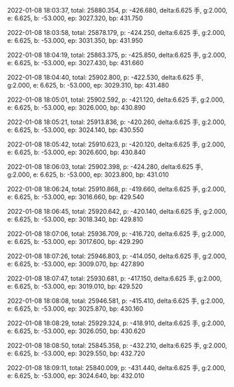 2022-01-08 18:03:37, total: 25880.354, p: -426.680, delta:6.625 手, g:2.000, e: 6.625, b: -53.000, ep: 3027.320, bp: 431.750

2022-01-08 18:03:58, total: 25878.179, p: -424.250, delta:6.625 手, g:2.000, e: 6.625, b: -53.000, ep: 3031.350, bp: 431.950

2022-01-08 18:04:19, total: 25863.375, p: -425.850, delta:6.625 手, g:2.000, e: 6.625, b: -53.000, ep: 3027.430, bp: 431.660

2022-01-08 18:04:40, total: 25902.800, p: -422.530, delta:6.625 手, g:2.000, e: 6.625, b: -53.000, ep: 3029.310, bp: 431.480

2022-01-08 18:05:01, total: 25902.592, p: -421.120, delta:6.625 手, g:2.000, e: 6.625, b: -53.000, ep: 3026.000, bp: 430.890

2022-01-08 18:05:21, total: 25913.836, p: -420.260, delta:6.625 手, g:2.000, e: 6.625, b: -53.000, ep: 3024.140, bp: 430.550

2022-01-08 18:05:42, total: 25910.623, p: -420.120, delta:6.625 手, g:2.000, e: 6.625, b: -53.000, ep: 3026.600, bp: 430.840

2022-01-08 18:06:03, total: 25902.398, p: -424.280, delta:6.625 手, g:2.000, e: 6.625, b: -53.000, ep: 3023.800, bp: 431.010

2022-01-08 18:06:24, total: 25910.868, p: -419.660, delta:6.625 手, g:2.000, e: 6.625, b: -53.000, ep: 3016.660, bp: 429.540

2022-01-08 18:06:45, total: 25920.642, p: -420.140, delta:6.625 手, g:2.000, e: 6.625, b: -53.000, ep: 3018.340, bp: 429.810

2022-01-08 18:07:06, total: 25936.709, p: -416.720, delta:6.625 手, g:2.000, e: 6.625, b: -53.000, ep: 3017.600, bp: 429.290

2022-01-08 18:07:26, total: 25946.803, p: -414.050, delta:6.625 手, g:2.000, e: 6.625, b: -53.000, ep: 3009.070, bp: 427.890

2022-01-08 18:07:47, total: 25930.681, p: -417.150, delta:6.625 手, g:2.000, e: 6.625, b: -53.000, ep: 3019.010, bp: 429.520

2022-01-08 18:08:08, total: 25946.581, p: -415.410, delta:6.625 手, g:2.000, e: 6.625, b: -53.000, ep: 3025.870, bp: 430.160

2022-01-08 18:08:29, total: 25929.324, p: -418.910, delta:6.625 手, g:2.000, e: 6.625, b: -53.000, ep: 3026.050, bp: 430.620

2022-01-08 18:08:50, total: 25845.358, p: -432.210, delta:6.625 手, g:2.000, e: 6.625, b: -53.000, ep: 3029.550, bp: 432.720

2022-01-08 18:09:11, total: 25840.009, p: -431.440, delta:6.625 手, g:2.000, e: 6.625, b: -53.000, ep: 3024.640, bp: 432.010